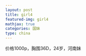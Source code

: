 ```yaml
---
layout: post
title: girl4
featured-img: girl4
mathjax: true
categories: 国妹
type: china
---
```


价格1000p，胸围36D，24岁，河南妹